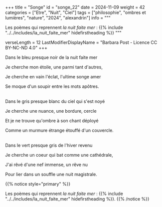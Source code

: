 +++
title = "Songe"
id = "songe_22"
date = 2024-11-09
weight = 42
categories = ["Etre", "Nuit", "Ciel"]
tags = ["philosophie", "ombres et lumières", "nature", "2024", "alexandrin"]
info = """

Les poèmes qui reprennent _la nuit faite mer_ :
{{% include "../../includes/la_nuit_faite_mer" hidefirstheading %}}
"""

verseLength = 12
LastModifierDisplayName = "Barbara Post - Licence CC BY-NC-ND 4.0"
+++

Dans le bleu presque noir de la nuit faite mer

Je cherche mon étoile, une parmi tant d'autres,

Je cherche en vain l'éclat, l'ultime songe amer

Se moque d'un soupir entre les mots apôtres.

 \
Dans le gris presque blanc du ciel qui s'est noyé

Je cherche une nuance, une bordure, cercle

Et je ne trouve qu'ombre à son chant déployé

Comme un murmure étrange étouffé d'un couvercle.

 \
Dans le vert presque gris de l'hiver revenu

Je cherche un coeur qui bat comme une cathédrale,

J'ai rêvé d'une nef immense, un rêve nu

Pour lier dans un souffle une nuit magistrale.

{{% notice style="primary" %}}

Les poèmes qui reprennent _la nuit faite mer_ :
{{% include "../../includes/la_nuit_faite_mer" hidefirstheading %}}.
{{% /notice %}}

